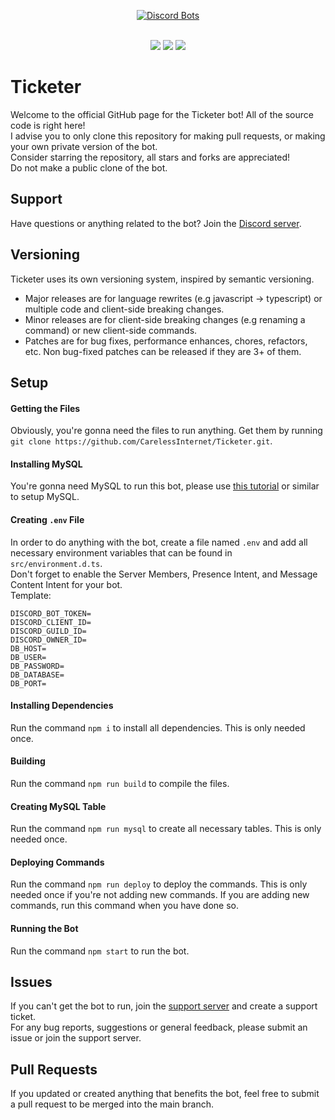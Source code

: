 <div align="center">

[![Discord Bots](https://top.gg/api/widget/880454049370083329.svg)](https://top.gg/bot/880454049370083329)

</div><br>

<div align="center">
  <img src="https://shields.io/github/package-json/v/CarelessInternet/Ticketer">
  <img src="https://shields.io/github/license/CarelessInternet/Ticketer">
  <img src="https://shields.io/github/commit-activity/m/CarelessInternet/Ticketer?color=green">
</div>

# Ticketer

Welcome to the official GitHub page for the Ticketer bot! All of the source code is right here!<br>
I advise you to only clone this repository for making pull requests, or making your own private version of the bot.<br>
Consider starring the repository, all stars and forks are appreciated!<br>
Do not make a public clone of the bot.

## Support

Have questions or anything related to the bot? Join the [Discord server](https://discord.gg/kswKHpJeqC).

## Versioning

Ticketer uses its own versioning system, inspired by semantic versioning.
  - Major releases are for language rewrites (e.g javascript -> typescript) or multiple code and client-side breaking changes.
  - Minor releases are for client-side breaking changes (e.g renaming a command) or new client-side commands.
  - Patches are for bug fixes, performance enhances, chores, refactors, etc. Non bug-fixed patches can be released if they are 3+ of them.

## Setup

#### Getting the Files

Obviously, you're gonna need the files to run anything. Get them by running `git clone https://github.com/CarelessInternet/Ticketer.git`.

#### Installing MySQL

You're gonna need MySQL to run this bot, please use [this tutorial](https://www.digitalocean.com/community/tutorials/how-to-install-mysql-on-ubuntu-20-04) or similar to setup MySQL.

#### Creating `.env` File

In order to do anything with the bot, create a file named `.env` and add all necessary environment variables that can be found in `src/environment.d.ts`.<br>
Don't forget to enable the Server Members, Presence Intent, and Message Content Intent for your bot.<br>
Template:
```env
DISCORD_BOT_TOKEN=
DISCORD_CLIENT_ID=
DISCORD_GUILD_ID=
DISCORD_OWNER_ID=
DB_HOST=
DB_USER=
DB_PASSWORD=
DB_DATABASE=
DB_PORT=
```

#### Installing Dependencies

Run the command `npm i` to install all dependencies. This is only needed once.

#### Building

Run the command `npm run build` to compile the files.

#### Creating MySQL Table

Run the command `npm run mysql` to create all necessary tables. This is only needed once.

#### Deploying Commands

Run the command `npm run deploy` to deploy the commands. This is only needed once if you're not adding new commands.
If you are adding new commands, run this command when you have done so.

#### Running the Bot

Run the command `npm start` to run the bot.

## Issues

If you can't get the bot to run, join the [support server](https://discord.gg/kswKHpJeqC) and create a support ticket.<br>
For any bug reports, suggestions or general feedback, please submit an issue or join the support server.

## Pull Requests

If you updated or created anything that benefits the bot, feel free to submit a pull request to be merged into the main branch.
